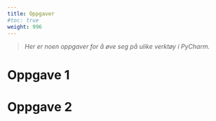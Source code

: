 ```yaml
---
title: Oppgaver
#toc: true
weight: 996
---
```


> _Her er noen oppgaver for å øve seg på ulike verktøy i PyCharm._

# Oppgave 1

# Oppgave 2
